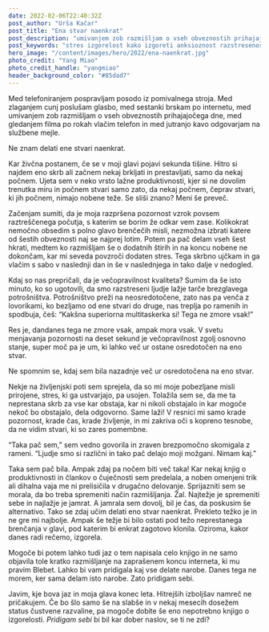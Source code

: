 ```yaml
---
date: 2022-02-06T22:40:32Z
post_author: "Urša Kačar"
post_title: "Ena stvar naenkrat"
post_description: "umivanjem zob razmišljam o vseh obveznostih prihajajočega dne, med gledanjem filma po rokah vlačim telefon in med jutranjo kavo odgovarjam na službene mejle. Ne znam delati ene stvari naenkrat."
post_keywords: "stres izgorelost kako izgoreti anksioznost razstresenost večopravilnost multitasking blog razmišljanje blebet urša kačar"
hero_image: "/content/images/hero/2022/ena-naenkrat.jpg"
photo_credit: "Yang Miao"
photo_credit_handle: "yangmiao"
header_background_color: "#85dad7"
---
```


Med telefoniranjem pospravljam posodo iz pomivalnega stroja. Med zlaganjem cunj poslušam glasbo, med sestanki brskam po internetu, med umivanjem zob razmišljam o vseh obveznostih prihajajočega dne, med gledanjem filma po rokah vlačim telefon in med jutranjo kavo odgovarjam na službene mejle.

Ne znam delati ene stvari naenkrat.

Kar živčna postanem, če se v moji glavi pojavi sekunda tišine. Hitro si najdem eno skrb ali začnem nekaj brkljati in prestavljati, samo da nekaj počnem. Ujeta sem v neko vrsto lažne produktivnosti, kjer si ne dovolim trenutka miru in počnem stvari samo zato, da nekaj počnem, čeprav stvari, ki jih počnem, nimajo nobene teže. Se sliši znano? Meni še preveč.

Začenjam sumiti, da je moja razpršena pozornost vzrok povsem raztreščenega počutja, s katerim se borim že odkar vem zase. Kolikokrat nemočno obsedim s polno glavo brenčečih misli, nezmožna izbrati katere od šestih obveznosti naj se najprej lotim. Potem pa pač delam vseh šest hkrati, medtem ko razmišljam še o dodatnih štirih in na koncu nobene ne dokončam, kar mi seveda povzroči dodaten stres. Tega skrbno ujčkam in ga vlačim s sabo v naslednji dan in še v naslednjega in tako dalje v nedogled.

Kdaj so nas prepričali, da je večopravilnost kvaliteta? Sumim da še isto minuto, ko so ugotovili, da smo razstreseni ljudje lažje tarče brezglavega potrošništva. Potrošništvo preži na neosredotočene, zato nas pa venča z lovorikami, ko bezljamo od ene stvari do druge, nas treplja po ramenih in spodbuja, češ: “Kakšna superiorna multitaskerka si! Tega ne zmore vsak!”

Res je, dandanes tega ne zmore vsak, ampak mora vsak. V svetu menjavanja pozornosti na deset sekund je večopravilnost zgolj osnovno stanje, super moč pa je um, ki lahko več ur ostane osredotočen na eno stvar.

Ne spomnim se, kdaj sem bila nazadnje več ur osredotočena na eno stvar.

Nekje na življenjski poti sem sprejela, da so mi moje pobezljane misli prirojene, stres, ki ga ustvarjajo, pa usojen. Tolažila sem se, da me ta neprestana skrb za vse kar obstaja, kar ni nikoli obstajalo in kar mogoče nekoč bo obstajalo, dela odgovorno. Same laži! V resnici mi samo krade pozornost, krade čas, krade življenje, in mi zakriva oči s kopreno tesnobe, da ne vidim stvari, ki so zares pomembne.

“Taka pač sem,” sem vedno govorila in zraven brezpomočno skomigala z rameni. “Ljudje smo si različni in tako pač delajo moji možgani. Nimam kaj.”

Taka sem pač bila. Ampak zdaj pa nočem biti več taka! Kar nekaj knjig o produktivnosti in člankov o čuječnosti sem predelala, a noben omenjeni trik ali dihalna vaja me ni prelisičila v drugačno delovanje. Sprijazniti sem se morala, da bo treba spremeniti način razmišljanja. Žal. Najtežje je spremeniti sebe in najlažje je jamrat. A jamrala sem dovolj, bil je čas, da poskusim še alternativo. Tako se zdaj učim delati eno stvar naenkrat. Prekleto težko je in ne gre mi najbolje. Ampak še težje bi bilo ostati pod težo neprestanega brenčanja v glavi, pod katerim bi enkrat zagotovo klonila. Oziroma, kakor danes radi rečemo, izgorela.

Mogoče bi potem lahko tudi jaz o tem napisala celo knjigo in ne samo objavila tole kratko razmišljanje na zaprašenem koncu interneta, ki mu pravim Blebet. Lahko bi vam pridigala kaj vse delate narobe. Danes tega ne morem, ker sama delam isto narobe. Zato pridigam sebi.

Javim, kje bova jaz in moja glava konec leta. Hitrejših izboljšav namreč ne pričakujem. Če bo šlo samo še na slabše in v nekaj mesecih dosežem status čustvene razvaline, pa mogoče dobite še eno nepotrebno knjigo o izgorelosti. *Pridigam sebi* bi bil kar dober naslov, se ti ne zdi?